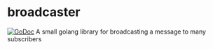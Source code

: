 broadcaster
===========
[![GoDoc](https://godoc.org/github.com/stvnrhodes/broadcaster?status.png)](https://godoc.org/github.com/stvnrhodes/broadcaster)
A small golang library for broadcasting a message to many subscribers
